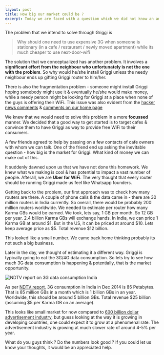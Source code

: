 ```yaml
---
layout: post
title: How big our market could be ?
excerpt: Today we are faced with a question which we did not know an answer upfront. We have figured some numbers & we would need your help to validate the number.
---
```

<p style="text-align:center">
	<i class="fa fa-pie-chart fa-6" style="font-size: 20em; color: #62cb31"></i>
</p>

The problem that we intend to solve through Griggi is 

> Why should one need to use expensive 3G when someone is stationary (in a cafe / restaurant / newly moved apartment) while its much cheaper to use next-door-wifi

The solution that we conceptualized has another problem. It involves a **significant effort from the neighbour who unfortunately is not the one with the problem**. So why would he/she install Griggi unless the needy neighbour ends up gifting Griggi router to him/her.

There is also the fragmentation problem - someone might install Griggi hoping somebody might use it & eventually he/she would make money, while a needy person might be looking for Griggi at a place when none of the guys is offering their WiFi. This issue was also evident from the [hacker news comments](https://news.ycombinator.com/item?id=9776501) & [comments on our home page](http://griggi.com#contact)

We knew that we would need to solve this problem in a more **focussed** manner. We decided that a good way to get started is to target cafes & convince them to have Griggi as way to provide free WiFi to their consumers. 

A few friends agreed to help by passing on a few contacts of cafe owners with whom we can talk. One of the friend end up asking the inevitable question - how big is the market for Griggi. What kind of money we can make out of this. 

It suddenly dawned upon us that we have not done this homework. We knew what we making is cool & has potential to impact a vast number of people. Afterall, we are **Uber for WiFi**. The very thought that every router should be running Griggi made us feel like Whatsapp founders. 

Getting back to the problem, our first approach was to check how many routers are there. A couple of phone calls & the data came in - there are 30 million routers in India currently. So overall, there would be probably 200 million routers worldwide. We needed to estimate per router how many Karma GBs would be earned. We took, lets say, 1 GB per month. So 12 GB per year. 2.4 billion Karma GBs will exchange hands. In India, we can price 1 Karma GB at around $1. But in the US, it can be priced at around $10. Lets keep average price as $5. Total revenue $12 billion. 

This looked like a small number. We came back home thinking probably its not such a big business. 

Later in the day, we thought of estimating it a different way. Griggi is typically going to eat the 3G/4G data consumption. So lets try to see how much 3G data consumption is happening & potentially, that is the market opportunity.

![NDTV report on 3G data consumption India](http://images.indianexpress.com/2015/02/nokia-mobile-broadband-india-traffic-index-large.jpg?w=600)

 As per [NDTV report](http://indianexpress.com/article/technology/technology-others/3g-finally-becomes-mainstream-in-india-report/), 3G consumption in India in Dec 2014 is 85 Petabytes. That is 85 million GBs in a month which is 1 billion GBs in an year. Worldwide, this should be around 5 billion GBs. Total revenue $25 billion (assuming $5 per Karma GB on an average).

This looks like small market for now compared to [600 billion dollar advertisement industry](http://www.emarketer.com/Article/Advertisers-Will-Spend-Nearly-600-Billion-Worldwide-2015/1011691), but guess looking at the way it is growing in developing countries, one could expect it to grow at a phenomenal rate. The advertisement industry is growing at much slower rate of around 4-5% per year. 

What do you guys think ? Do the numbers look good ? If you could let us know your thoughts, it would be an appreciated help.
